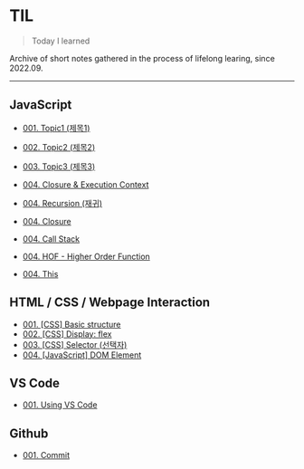 # TIL

>Today I learned

Archive of short notes gathered in the process of lifelong learing, since 2022.09.



---

## JavaScript

* [001. Topic1 (제목1)](https://github.com/j25nkh/TIL/blob/master/JavaScript/TestDoc1.md)
* [002. Topic2 (제목2)](https://github.com/j25nkh/TIL/blob/master/JavaScript/TestDoc2.md)
* [003. Topic3 (제목3)](https://github.com/j25nkh/TIL/blob/master/JavaScript/TestDoc3.md)

* [004. Closure & Execution Context](https://github.com/j25nkh/TIL/blob/master/JavaScript/closure.md)
* [004. Recursion (재귀)](https://github.com/j25nkh/TIL/blob/master/JavaScript/recursion.md)
* [004. Closure](https://github.com/j25nkh/TIL/blob/master/JavaScript/closure.md)
* [004. Call Stack](https://github.com/j25nkh/TIL/blob/master/JavaScript/closure.md)
* [004. HOF - Higher Order Function](https://github.com/j25nkh/TIL/blob/master/JavaScript/closure.md)
* [004. This](https://github.com/j25nkh/TIL/blob/master/JavaScript/closure.md)

## HTML / CSS / Webpage Interaction
* [001. [CSS] Basic structure](https://github.com/j25nkh/TIL/blob/master/CSS/Basic_structure.md)
* [002. [CSS] Display: flex](https://github.com/j25nkh/TIL/blob/master/CSS/Display_flex.md)
* [003. [CSS] Selector (선택자)](https://github.com/j25nkh/TIL/blob/master/CSS/Selector.md)
* [004. [JavaScript] DOM Element](https://github.com/j25nkh/TIL/blob/master/Webpage_interaction/DOM_element.md)

## VS Code
* [001. Using VS Code](https://github.com/j25nkh/TIL/blob/master/VS_Code/using_VSCode.md)

## Github
* [001. Commit](https://github.com/j25nkh/TIL/blob/master/Github/commit.md)

